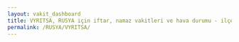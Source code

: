 ```yaml
---
layout: vakit_dashboard
title: VYRITSA, RUSYA için iftar, namaz vakitleri ve hava durumu - ilçe/eyalet seç
permalink: /RUSYA/VYRITSA/
---
```


<script type="text/javascript">
  var GLOBAL_COUNTRY = 'RUSYA';
  var GLOBAL_CITY = 'VYRITSA';
  var GLOBAL_STATE = '';
  var lat = 72;
  var lon = 21;
</script>
